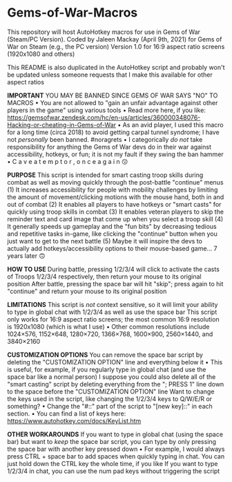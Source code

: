 # Gems-of-War-Macros
This repository will host AutoHotkey macros for use in Gems of War (Steam/PC Version).
Coded by Jaleen Mackay (April 9th, 2021) for Gems of War on Steam (e.g., the PC version)
Version 1.0 for 16:9 aspect ratio screens (1920x1080 and others)

This README is also duplicated in the AutoHotkey script and probably won't be updated unless someone requests that I make this available for other aspect ratios

**IMPORTANT**
YOU MAY BE BANNED SINCE GEMS OF WAR SAYS "NO" TO MACROS
  • You are not allowed to "gain an unfair advantage against other players in the game" using various tools
  • Read more here, if you like: https://gemsofwar.zendesk.com/hc/en-us/articles/360000348076-Hacking-or-cheating-in-Gems-of-War
  • As an avid player, I used this macro for a long time (circa 2018) to avoid getting carpal tunnel syndrome; I have not *personally* been banned. #noragrets
  • I categorically *do not* take responsibility for anything the Gems of War devs do in their war against accessibility, hotkeys, or fun; it is not my fault if they swing the ban hammer
  • C a v e a t  e m p t o r ,  o n c e  a g a i n  😗

**PURPOSE**
This script is intended for smart casting troop skills during combat as well as moving quickly through the post-battle "continue" menus
 (1) It increases accessibility for people with mobility challenges by limiting the amount of movement/clicking motions with the mouse hand, both in and out of combat
 (2) It enables all players to have hotkeys or "smart casts" for quickly using troop skills in combat
 (3) It enables veteran players to skip the reminder text and card image that come up when you select a troop skill
 (4) It generally speeds up gameplay and the "fun bits" by decreasing tedious and repetitive tasks in-game, like clicking the "continue" button when you just want to get to the next battle
 (5) Maybe it will inspire the devs to actually add hotkeys/accessibility options to their mouse-based game... 7 years later 🙃

**HOW TO USE**
During battle, pressing 1/2/3/4 will click to activate the casts of Troops 1/2/3/4 respectively, then return your mouse to its original position
After battle, pressing the space bar will hit "skip"; press again to hit "continue" and return your mouse to its original position

**LIMITATIONS**
This script is *not* context sensitive, so it will limit your ability to type in global chat with 1/2/3/4 as well as use the space bar
This script only works for 16:9 aspect ratio screens; the most common 16:9 resolution is 1920x1080 (which is what I use)
  • Other common resolutions include 1024×576, 1152×648, 1280×720, 1366×768, 1600×900, 2560×1440, and 3840×2160

**CUSTOMIZATION OPTIONS**
You can remove the space bar script by deleting the "CUSTOMIZATION OPTION" line and everything below it
  • This is useful, for example, if you regularly type in global chat (and use the space bar like a normal person)
I suppose you could also delete all of the "smart casting" script by deleting everything from the "; PRESS 1" line down to the space before the "CUSTOMIZATION OPTION" line
Want to change the keys used in the script, like changing the 1/2/3/4 keys to Q/W/E/R or something?
  • Change the "#::" part of the script to "[new key]::" in each section.
  • You can find a list of keys here: https://www.autohotkey.com/docs/KeyList.htm

**OTHER WORKAROUNDS**
If you want to type in global chat (using the space bar) but want to *keep* the space bar script, you can type by only pressing the space bar with another key pressed down
  • For example, I would always press CTRL + space bar to add spaces when quickly typing in chat. You can just hold down the CTRL key the whole time, if you like
If you want to type 1/2/3/4 in chat, you can use the num pad keys without triggering the script
